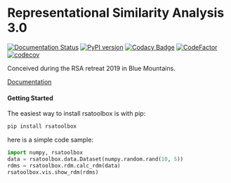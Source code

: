 # Representational Similarity Analysis 3.0

[![Documentation Status](https://readthedocs.org/projects/rsatoolbox/badge/?version=latest)](https://rsatoolbox.readthedocs.io/en/latest/?badge=latest)
[![PyPI version](https://badge.fury.io/py/rsatoolbox.svg)](https://badge.fury.io/py/rsatoolbox)
[![Codacy Badge](https://app.codacy.com/project/badge/Grade/626ca9ec9f75485a9f73783c02710b1f)](https://www.codacy.com/gh/rsagroup/rsatoolbox?utm_source=github.com&amp;utm_medium=referral&amp;utm_content=rsagroup/rsatoolbox&amp;utm_campaign=Badge_Grade)
[![CodeFactor](https://www.codefactor.io/repository/github/rsagroup/rsatoolbox/badge)](https://www.codefactor.io/repository/github/rsagroup/rsatoolbox)
[![codecov](https://codecov.io/gh/rsagroup/rsatoolbox/branch/master/graph/badge.svg)](https://codecov.io/gh/rsagroup/rsatoolbox)


Conceived during the RSA retreat 2019 in Blue Mountains.

[Documentation](https://rsatoolbox.readthedocs.io/)


#### Getting Started

The easiest way to install rsatoolbox is with pip:

```sh
pip install rsatoolbox
```

here is a simple code sample:

```python
import numpy, rsatoolbox
data = rsatoolbox.data.Dataset(numpy.random.rand(10, 5))
rdms = rsatoolbox.rdm.calc_rdm(data)
rsatoolbox.vis.show_rdm(rdms)
```
